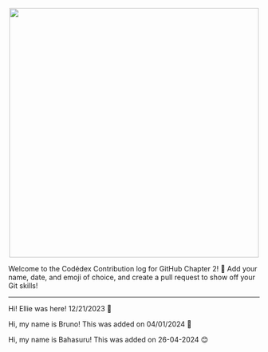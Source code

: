 <p align=center>
<img width=500 src="https://github.com/codedex-io/GitHub-Chapter-2-Contributions/assets/65576812/cc021612-1fc0-4488-9928-6183f78f4e9b)" />
</p>

Welcome to the Codédex Contribution log for GitHub Chapter 2! 🚀 Add your name, date, and emoji of choice, and create a pull request to show off your Git skills! 

---

Hi! Ellie was here! 12/21/2023 🧸

Hi, my name is Bruno! This was added on 04/01/2024 🐆

Hi, my name is Bahasuru! This was added on 26-04-2024 😊
